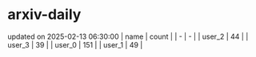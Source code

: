 # arxiv-daily
updated on 2025-02-13 06:30:00
| name | count |
| - | - |
| user_2 | 44 |
| user_3 | 39 |
| user_0 | 151 |
| user_1 | 49 |
